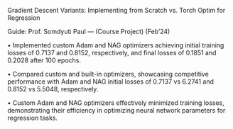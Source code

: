Gradient Descent Variants: Implementing from Scratch vs. Torch Optim for Regression

Guide: Prof. Somdyuti Paul — (Course Project) (Feb’24)

• Implemented custom Adam and NAG optimizers achieving initial training losses of 0.7137 and 0.8152, respectively,
and final losses of 0.1851 and 0.2028 after 100 epochs.

• Compared custom and built-in optimizers, showcasing competitive performance with Adam and NAG initial losses
of 0.7137 vs 6.2741 and 0.8152 vs 5.5048, respectively.

• Custom Adam and NAG optimizers effectively minimized training losses, demonstrating their efficiency in optimizing
neural network parameters for regression tasks.
